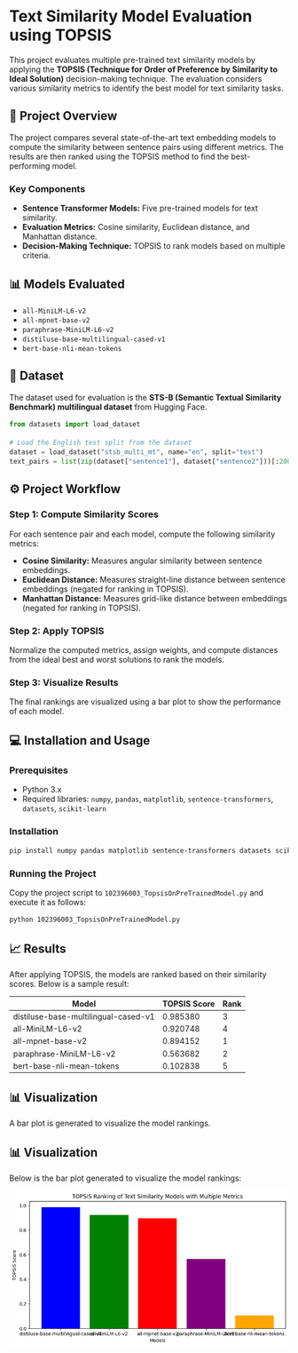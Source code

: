# Text Similarity Model Evaluation using TOPSIS

This project evaluates multiple pre-trained text similarity models by applying the **TOPSIS (Technique for Order of Preference by Similarity to Ideal Solution)** decision-making technique. The evaluation considers various similarity metrics to identify the best model for text similarity tasks.

## 🚀 Project Overview

The project compares several state-of-the-art text embedding models to compute the similarity between sentence pairs using different metrics. The results are then ranked using the TOPSIS method to find the best-performing model.

### Key Components
- **Sentence Transformer Models:** Five pre-trained models for text similarity.
- **Evaluation Metrics:** Cosine similarity, Euclidean distance, and Manhattan distance.
- **Decision-Making Technique:** TOPSIS to rank models based on multiple criteria.

## 📊 Models Evaluated
- `all-MiniLM-L6-v2`
- `all-mpnet-base-v2`
- `paraphrase-MiniLM-L6-v2`
- `distiluse-base-multilingual-cased-v1`
- `bert-base-nli-mean-tokens`

## 📁 Dataset
The dataset used for evaluation is the **STS-B (Semantic Textual Similarity Benchmark) multilingual dataset** from Hugging Face.

```python
from datasets import load_dataset

# Load the English test split from the dataset
dataset = load_dataset("stsb_multi_mt", name="en", split="test")
text_pairs = list(zip(dataset["sentence1"], dataset["sentence2"]))[:200]
```

## ⚙️ Project Workflow

### Step 1: Compute Similarity Scores
For each sentence pair and each model, compute the following similarity metrics:
- **Cosine Similarity:** Measures angular similarity between sentence embeddings.
- **Euclidean Distance:** Measures straight-line distance between sentence embeddings (negated for ranking in TOPSIS).
- **Manhattan Distance:** Measures grid-like distance between embeddings (negated for ranking in TOPSIS).

### Step 2: Apply TOPSIS
Normalize the computed metrics, assign weights, and compute distances from the ideal best and worst solutions to rank the models.

### Step 3: Visualize Results
The final rankings are visualized using a bar plot to show the performance of each model.

## 💻 Installation and Usage

### Prerequisites
- Python 3.x
- Required libraries: `numpy`, `pandas`, `matplotlib`, `sentence-transformers`, `datasets`, `scikit-learn`

### Installation
```bash
pip install numpy pandas matplotlib sentence-transformers datasets scikit-learn
```

### Running the Project
Copy the project script to `102396003_TopsisOnPreTrainedModel.py` and execute it as follows:

```bash
python 102396003_TopsisOnPreTrainedModel.py
```

## 📈 Results

After applying TOPSIS, the models are ranked based on their similarity scores. Below is a sample result:

| Model                          | TOPSIS Score | Rank |
|---------------------------------|--------------|------|
| distiluse-base-multilingual-cased-v1 | 0.985380         | 3    |
| all-MiniLM-L6-v2               | 0.920748         | 4    |
| all-mpnet-base-v2              | 0.894152         | 1    |
| paraphrase-MiniLM-L6-v2        | 0.563682         | 2    |
| bert-base-nli-mean-tokens      | 0.102838         | 5    |

## 📊 Visualization
A bar plot is generated to visualize the model rankings.
## 📊 Visualization
Below is the bar plot generated to visualize the model rankings:

![Model Rankings Visualization](plot.png)


